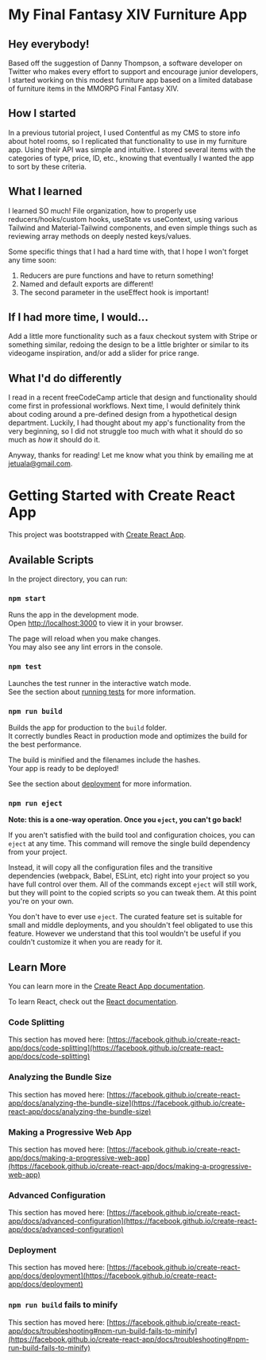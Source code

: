 # My Final Fantasy XIV Furniture App

## Hey everybody!

Based off the suggestion of Danny Thompson, a software developer on Twitter who makes every effort to support and encourage junior developers, I started working on this modest furniture app based on a limited database of furniture items in the MMORPG Final Fantasy XIV.

## How I started

In a previous tutorial project, I used Contentful as my CMS to store info about hotel rooms, so I replicated that functionality to use in my furniture app. Using their API was simple and intuitive. I stored several items with the categories of type, price, ID, etc., knowing that eventually I wanted the app to sort by these criteria.

## What I learned

I learned SO much! File organization, how to properly use reducers/hooks/custom hooks, useState vs useContext, using various Tailwind and Material-Tailwind components, and even simple things such as reviewing array methods on deeply nested keys/values.

Some specific things that I had a hard time with, that I hope I won't forget any time soon:

1. Reducers are pure functions and have to return something!
2. Named and default exports are different!
3. The second parameter in the useEffect hook is important!

## If I had more time, I would...

Add a little more functionality such as a faux checkout system with Stripe or something similar, redoing the design to be a little brighter or similar to its videogame inspiration, and/or add a slider for price range.

## What I'd do differently

I read in a recent freeCodeCamp article that design and functionality should come first in professional workflows. Next time, I would definitely think about coding around a pre-defined design from a hypothetical design department. Luckily, I had thought about my app's functionality from the very beginning, so I did not struggle too much with what it should do so much as *how* it should do it.

Anyway, thanks for reading! Let me know what you think by emailing me at jetuala@gmail.com.







# Getting Started with Create React App

This project was bootstrapped with [Create React App](https://github.com/facebook/create-react-app).

## Available Scripts

In the project directory, you can run:

### `npm start`

Runs the app in the development mode.\
Open [http://localhost:3000](http://localhost:3000) to view it in your browser.

The page will reload when you make changes.\
You may also see any lint errors in the console.

### `npm test`

Launches the test runner in the interactive watch mode.\
See the section about [running tests](https://facebook.github.io/create-react-app/docs/running-tests) for more information.

### `npm run build`

Builds the app for production to the `build` folder.\
It correctly bundles React in production mode and optimizes the build for the best performance.

The build is minified and the filenames include the hashes.\
Your app is ready to be deployed!

See the section about [deployment](https://facebook.github.io/create-react-app/docs/deployment) for more information.

### `npm run eject`

**Note: this is a one-way operation. Once you `eject`, you can't go back!**

If you aren't satisfied with the build tool and configuration choices, you can `eject` at any time. This command will remove the single build dependency from your project.

Instead, it will copy all the configuration files and the transitive dependencies (webpack, Babel, ESLint, etc) right into your project so you have full control over them. All of the commands except `eject` will still work, but they will point to the copied scripts so you can tweak them. At this point you're on your own.

You don't have to ever use `eject`. The curated feature set is suitable for small and middle deployments, and you shouldn't feel obligated to use this feature. However we understand that this tool wouldn't be useful if you couldn't customize it when you are ready for it.

## Learn More

You can learn more in the [Create React App documentation](https://facebook.github.io/create-react-app/docs/getting-started).

To learn React, check out the [React documentation](https://reactjs.org/).

### Code Splitting

This section has moved here: [https://facebook.github.io/create-react-app/docs/code-splitting](https://facebook.github.io/create-react-app/docs/code-splitting)

### Analyzing the Bundle Size

This section has moved here: [https://facebook.github.io/create-react-app/docs/analyzing-the-bundle-size](https://facebook.github.io/create-react-app/docs/analyzing-the-bundle-size)

### Making a Progressive Web App

This section has moved here: [https://facebook.github.io/create-react-app/docs/making-a-progressive-web-app](https://facebook.github.io/create-react-app/docs/making-a-progressive-web-app)

### Advanced Configuration

This section has moved here: [https://facebook.github.io/create-react-app/docs/advanced-configuration](https://facebook.github.io/create-react-app/docs/advanced-configuration)

### Deployment

This section has moved here: [https://facebook.github.io/create-react-app/docs/deployment](https://facebook.github.io/create-react-app/docs/deployment)

### `npm run build` fails to minify

This section has moved here: [https://facebook.github.io/create-react-app/docs/troubleshooting#npm-run-build-fails-to-minify](https://facebook.github.io/create-react-app/docs/troubleshooting#npm-run-build-fails-to-minify)
